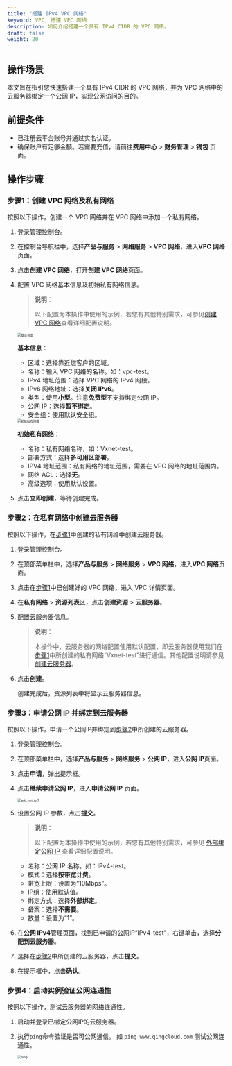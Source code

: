 ```yaml
---
title: "搭建 IPv4 VPC 网络"
keyword: VPC, 搭建 VPC 网络
description: 如何介绍搭建一个具有 IPv4 CIDR 的 VPC 网络。
draft: false
weight: 20
---
```


## 操作场景

本文旨在指引您快速搭建一个具有 IPv4 CIDR 的 VPC 网络，并为 VPC 网络中的云服务器绑定一个公网 IP，实现公网访问的目的。

## 前提条件

- 已注册云平台账号并通过实名认证。
- 确保账户有足够金额。若需要充值，请前往**费用中心** > **财务管理** > **钱包** 页面。

## 操作步骤

### 步骤1：创建 VPC 网络及私有网络

按照以下操作，创建一个 VPC 网络并在 VPC 网络中添加一个私有网络。

1. 登录管理控制台。

2. 在控制台导航栏中，选择**产品与服务** > **网络服务** > **VPC 网络**，进入**VPC 网络**页面。

3. 点击**创建 VPC 网络**，打开**创建 VPC 网络**页面。
   
4. 配置 VPC 网络基本信息及初始私有网络信息。

   > **说明**：
   >
   > 以下配置为本操作中使用的示例，若您有其他特别需求，可参见[创建 VPC 网络](/network/vpc/manual/vpcnet/10_create_vpc/)查看详细配置说明。

   <img src="/network/vpc/_images/4020_create_vpc_info.png" alt="基本信息" style="zoom:50%;" />

   **基本信息**：

   - 区域：选择靠近您客户的区域。
   - 名称：输入 VPC 网络的名称。如：vpc-test。
   - IPv4 地址范围：选择 VPC 网络的 IPv4 网段。
   - IPv6 网络地址：选择**关闭 IPv6**。
   - 类型：使用**小型**。注意**免费型**不支持绑定公网 IP。
   - 公网 IP：选择**暂不绑定**。
   - 安全组：使用默认安全组。
   
   <img src="/network/vpc/_images/4020_create_vpc_vxnet.png" alt="初始私有网络" style="zoom:50%;" />
   
   **初始私有网络**：
   
   - 名称：私有网络名称，如：Vxnet-test。
   - 部署方式：选择**多可用区部署**。
   - IPV4 地址范围：私有网络的地址范围，需要在 VPC 网络的地址范围内。
   - 网络 ACL：选择**无**。
   - 高级选项：使用默认设置。
   
5. 点击**立即创建**，等待创建完成。


### 步骤2：在私有网络中创建云服务器

按照以下操作，在[步骤1](#步骤1创建-vpc-网络及私有网络)中创建的私有网络中创建云服务器。

1. 登录管理控制台。
2. 在顶部菜单栏中，选择**产品与服务** > **网络服务** > **VPC 网络**，进入**VPC 网络**页面。
3. 点击在[步骤1](#步骤1创建-vpc-网络及私有网络)中已创建好的 VPC 网络，进入 VPC 详情页面。
4. 在**私有网络** > **资源列表**区，点击**创建资源** > **云服务器**。

5. 配置云服务器信息。

   > **说明**：
   >
   > 本操作中，云服务器的网络配置使用默认配置，即云服务器使用我们在[步骤1](#步骤1创建-vpc-网络及私有网络)中所创建的私有网络“Vxnet-test”进行通信。其他配置说明请参见[创建云服务器](/compute/vm/manual/vm_instance/#创建云服务器)。

6. 点击**创建**。

   创建完成后，资源列表中将显示云服务器信息。

### 步骤3：申请公网 IP 并绑定到云服务器

按照以下操作，申请一个公网IP并绑定到[步骤2](#步骤2在私有网络中创建云服务器)中所创建的云服务器。

1. 登录管理控制台。

2. 在顶部菜单栏中，选择**产品与服务** > **网络服务** > **公网 IP**，进入**公网 IP**页面。

3. 点击**申请**，弹出提示框。

4. 点击**继续申请公网 IP**，进入**申请公网 IP** 页面。

   <img src="/network/vpc/_images/4020_add_net_ip_1.png" alt="add_net_ip_1" style="zoom:50%;" />

5. 设置公网 IP 参数，点击**提交**。

   > **说明**：
   >
   > 以下配置为本操作中使用的示例，若您有其他特别需求，可参见 [外部绑定公网 IP](/network/eip/manual/ipv4/outband_ipv4/) 查看详细配置说明。

   - 名称：公网 IP 名称。如：IPv4-test。
   - 模式：选择**按带宽计费**。
    - 带宽上限：设置为“10Mbps”。
    - IP组：使用默认值。
    - 绑定方式：选择**外部绑定**。
    - 备案：选择**不需要**。
    - 数量：设置为“1”。

6. 在**公网 IPv4**管理页面，找到已申请的公网IP“IPv4-test”，右键单击，选择**分配到云服务器**。

7. 选择在[步骤2](#步骤2在私有网络中创建云服务器)中所创建的云服务器，点击**提交**。

8. 在提示框中，点击**确认**。

### 步骤4：启动实例验证公网连通性

按照以下操作，测试云服务器的网络连通性。

1. 启动并登录已绑定公网IP的云服务器。

2. 执行`ping`命令验证是否可公网通信。 如 `ping www.qingcloud.com` 测试公网连通性。

   <img src="/network/vpc/_images/4020_ping.png" alt="ping" style="zoom:50%;" />



